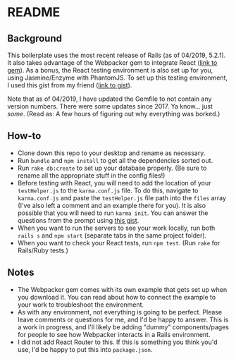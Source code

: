 # README

## Background

This boilerplate uses the most recent release of Rails (as of 04/2019, 5.2.1). It also takes advantage of the Webpacker gem to integrate React ([link to gem](https://github.com/rails/webpacker)). As a bonus, the React testing environment is also set up for you, using Jasmine/Enzyme with PhantomJS. To set up this testing environment, I used this gist from my friend ([link to gist](https://gist.github.com/andrewprogers/65f0228c262fbe8e1efe767527540aec)).

Note that as of 04/2019, I have updated the Gemfile to not contain any version numbers. There were some updates since 2017. Ya know... just _some_. (Read as: A few hours of figuring out why everything was borked.)

## How-to

* Clone down this repo to your desktop and rename as necessary.
* Run `bundle` and `npm install` to get all the dependencies sorted out.
* Run `rake db:create` to set up your database properly. (Be sure to rename all the appropriate stuff in the config files!)
* Before testing with React, you will need to add the location of your `testHelper.js` to the `karma.conf.js` file. To do this, navigate to `karma.conf.js` and paste the `testHelper.js` file path into the `files` array (I've also left a comment and an example there for you). It is also possible that you will need to run `karma init`. You can answer the questions from the prompt using [this gist](https://gist.github.com/andrewprogers/65f0228c262fbe8e1efe767527540aec).
* When you want to run the servers to see your work locally, run both `rails s` and `npm start` (separate tabs in the same project folder).
* When you want to check your React tests, run `npm test`. (Run `rake` for Rails/Ruby tests.)


## Notes

* The Webpacker gem comes with its own example that gets set up when you download it. You can read about how to connect the example to your work to troubleshoot the environment.
* As with any environment, not everything is going to be perfect. Please leave comments or questions for me, and I'd be happy to answer. This is a work in progress, and I'll likely be adding "dummy" components/pages for people to see how Webpacker interacts in a Rails environment.
* I did not add React Router to this. If this is something you think you'd use, I'd be happy to put this into `package.json`.
